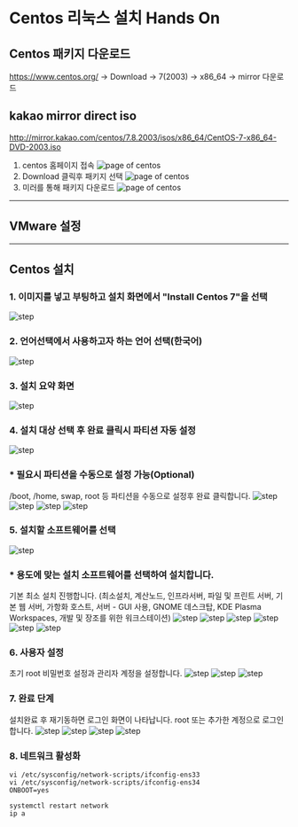 # Centos 리눅스 설치 Hands On 

## Centos 패키지 다운로드 

https://www.centos.org/ -> Download -> 7(2003) -> x86_64 -> mirror 다운로드 

## kakao mirror direct iso
http://mirror.kakao.com/centos/7.8.2003/isos/x86_64/CentOS-7-x86_64-DVD-2003.iso

1. centos 홈페이지 접속
![page of centos](./img/centos.png)
2. Download 클릭후 패키지 선택
![page of centos](./img/download.png)
3. 미러를 통해 패키지 다운로드
![page of centos](./img/mirror.png)

---
## VMware 설정



---
## Centos 설치

### 1. 이미지를 넣고 부팅하고 설치 화면에서 "Install Centos 7"을 선택
![step](./img/1.png)

### 2. 언어선택에서 사용하고자 하는 언어 선택(한국어)
![step](./img/2.png)

### 3. 설치 요약 화면
![step](./img/3.png)

### 4. 설치 대상 선택 후 완료 클릭시 파티션 자동 설정
![step](./img/4.png)

### * 필요시 파티션을 수동으로 설정 가능(Optional)
/boot, /home, swap, root 등 파티션을 수동으로 설정후 완료 클릭합니다.
![step](./img/4-1.png) 
![step](./img/4-2.png)
![step](./img/4-3.png)
![step](./img/4-4.png)

### 5. 설치할 소프트웨어를 선택
![step](./img/5.png)

### * 용도에 맞는 설치 소프트웨어를 선택하여 설치합니다.
기본 최소 설치 진행합니다. (최소설치, 계산노드, 인프라서버, 파일 및 프린트 서버, 기본 웹 서버, 가항화 호스트, 서버 - GUI 사용, GNOME 데스크탑, KDE Plasma Workspaces, 개발 및 장조를 위한 워크스테이션)
![step](./img/5-1.png)
![step](./img/5-2.png)
![step](./img/5-3.png)
![step](./img/5-4.png)
![step](./img/5-5.png)
![step](./img/5-6.png)


### 6. 사용자 설정
초기 root 비밀번호 설정과 관리자 계정을 설정합니다.
![step](./img/6.png)
![step](./img/6-1.png) 
![step](./img/6-2.png)

### 7. 완료 단계
설치완료 후 재기동하면 로그인 화면이 나타납니다. root 또는 추가한 계정으로 로그인합니다.
![step](./img/7.png)
![step](./img/7-1.png) 
![step](./img/7-2.png)
![step](./img/7-3.png)

### 8. 네트워크 활성화

```
vi /etc/sysconfig/network-scripts/ifconfig-ens33
vi /etc/sysconfig/network-scripts/ifconfig-ens34
ONBOOT=yes

systemctl restart network
ip a
```




